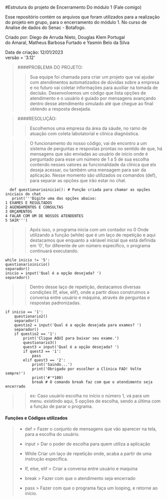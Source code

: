 #Estrutura do projeto de Encerramento Do módulo 1 (Fale comigo)

Esse repositório contém os arquivos que foram utilizados para a realização do projeto em grupo, para o encerramento do módulo 1.
No curso de Analise de dados do Senac - Botafogo.
  
Criado por: Diego de Arruda Nieto, Douglas Klem Portugal      
do Amaral, Matheus Barbosa Furtado e Yasmin Belo da Silva                                        
 
Data de criação: 12/01/2023                                   
versão = '3.12'          
  
  
>####PROBLEMA DO PROJETO:
>
>>Sua equipe foi chamada para criar um projeto que vai ajudar com atendimentos automatizados
de dúvidas sobre a empresa e no futuro vai coletar informações para auxiliar na tomada de decisão.
Desenvolvemos um código que lista opções de atendimento e o usuário é guiado por mensagens
avançando dentro desse atendimento simulado até que chegue ao final obtendo a resposta desejada.

>####RESOLUÇÃO:
>
>>Escolhemos uma empresa da área da sáude, no ramo de atuação com coleta labotatorial e clínica diagnóstica.

>>O funcionamento do nosso código, vai de encontro a um sistema de perguntas e respostas prontas
no sentido de que, há mensagens que são enviadas ao usuário de início
onde é perguntado para esse um número de 1 a 5 de sua escolha contendo nesses valores
as funcionalidade da clínica que elx deseja acessar, ou também uma mensagem para sair da aplicação.
Nesse momento são utilizados os comandos (def), para separar as opções que irão estar no chat.

      def questionarioinicio(): # Função criada para chamar as opções iniciais do chat
       print('''Digite uma das opções abaixo:
    1 EXAMES E RESULTADOS
    2 AGENDAMENTOS E CONSULTAS
    3 ORÇAMENTOS
    4 FALAR COM UM DE NOSSOS ATENDENTES
    5 SAIR''')
>
>>Após isso, o programa inicia com um contador no 0
Onde utilizando a função (while) que é um laço de repetição e aqui destacamos que enquanto a váriavel
inicial que está definida em '0', for diferente de um número especifico, o programa continuará executando.

    while inicio != '5': 
    questionarioinicio()
    separador()
    inicio = input('Qual é a opção desejada? ')
    separador()
>
>>Dentro desse laço de repetição, destacamos diversas condições (If, else, elif), onde a partir disso construimos a conversa entre usuário e máquina, através de perguntas e respostas padronizadas.

    if inicio == '1':
        questionario2()
        separador()
        questio2 = input('Qual é a opção desejada para exames? ')
        separador()
        if questio2 == '1':
            print('Clique AQUI para baixar seu exame.')
            questionario3()
            quest3 = input('Qual é a opção desejada? ')
            if quest3 == '1':
                pass 
            elif quest3 == '2':
                print('Saindo...')
                print('Obrigado por escolher a Clínica FAD! Volte sempre!')
                print('#'*100)
                break # O comando break faz com que o atendimento seja encerrado


>
>>ex: Caso usuário escolha no início o número 1, vá para um menu.
existindo aqui, 5 opções de escolha, sendo a última com a função de parar o programa.





#### Funções e Códigos utilizados

> - def > Fazer o conjunto de mensagens que vão aparecer na tela, para a escolha do usuário. 
> 
> - input > Dar o poder de escolha para quem utiliza a aplicação
> 
> - While Criar um laço de repetição onde, acaba a partir de uma instrução específica.
> 
> - If, else, elif > Criar a conversa entre usuário e maquina
> 
> - break > Fazer com que o atendimento seja encerrado
> 
> - pass > Fazer com que o programa faça um looping, e retorne ao início.


